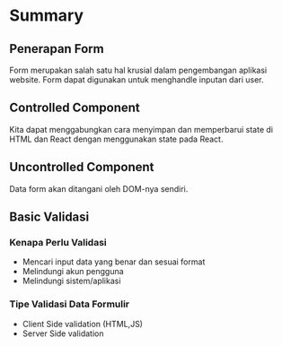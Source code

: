 # Summary

## Penerapan Form

Form merupakan salah satu hal krusial dalam pengembangan aplikasi website. Form dapat digunakan untuk menghandle inputan dari user.

## Controlled Component

Kita dapat menggabungkan cara menyimpan dan memperbarui state di HTML dan React dengan menggunakan state pada React.

## Uncontrolled Component

Data form akan ditangani oleh DOM-nya sendiri.

## Basic Validasi

### Kenapa Perlu Validasi

- Mencari input data yang benar dan sesuai format
- Melindungi akun pengguna
- Melindungi sistem/aplikasi

### Tipe Validasi Data Formulir

- Client Side validation (HTML,JS)
- Server Side validation
